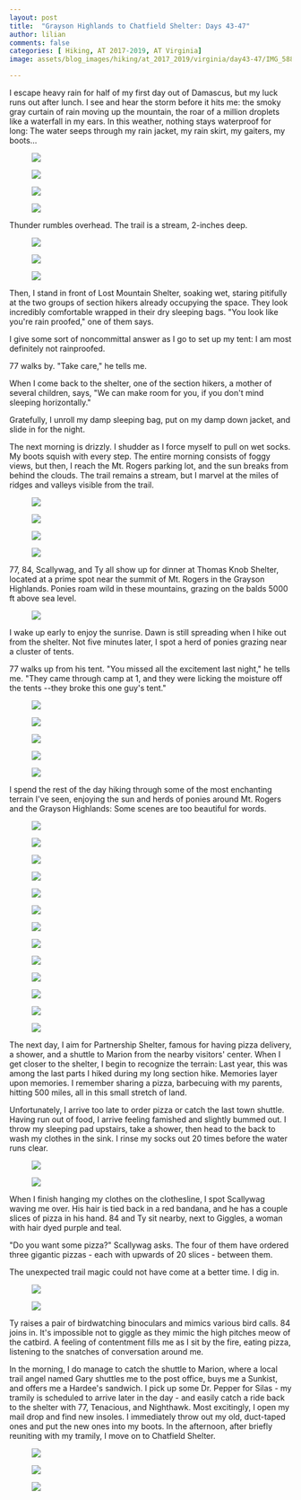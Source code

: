 ```yaml
---
layout: post
title:  "Grayson Highlands to Chatfield Shelter: Days 43-47"
author: lilian
comments: false
categories: [ Hiking, AT 2017-2019, AT Virginia]
image: assets/blog_images/hiking/at_2017_2019/virginia/day43-47/IMG_5880.JPG

---
```


I escape heavy rain for half of my first day out of Damascus, but my luck runs out after lunch. I see and hear the storm before it hits me: the smoky gray curtain of rain moving up the mountain, the roar of a million droplets like a waterfall in my ears. In this weather, nothing stays waterproof for long: The water seeps through my rain jacket, my rain skirt, my gaiters, my boots...

<figure>
    <img src="{{site.baseurl}}/assets/blog_images/hiking/at_2017_2019/virginia/day43-47/IMG_5821.JPG"/>
</figure>

<figure>
    <img src="{{site.baseurl}}/assets/blog_images/hiking/at_2017_2019/virginia/day43-47/IMG_5829.JPG"/>
</figure>

<figure>
    <img src="{{site.baseurl}}/assets/blog_images/hiking/at_2017_2019/virginia/day43-47/IMG_5830.JPEG"/>
</figure>

<figure>
    <img src="{{site.baseurl}}/assets/blog_images/hiking/at_2017_2019/virginia/day43-47/IMG_5835.JPG"/>
</figure>

Thunder rumbles overhead. The trail is a stream, 2-inches deep.

<figure>
    <img src="{{site.baseurl}}/assets/blog_images/hiking/at_2017_2019/virginia/day43-47/IMG_5836.JPG"/>
</figure>

<figure>
    <img src="{{site.baseurl}}/assets/blog_images/hiking/at_2017_2019/virginia/day43-47/IMG_5837.JPG"/>
</figure>

<figure>
    <img src="{{site.baseurl}}/assets/blog_images/hiking/at_2017_2019/virginia/day43-47/IMG_5838.JPEG"/>
</figure>

Then, I stand in front of Lost Mountain Shelter, soaking wet, staring pitifully at the two groups of section hikers already occupying the space. They look incredibly comfortable wrapped in their dry sleeping bags.
"You look like you're rain proofed," one of them says.

I give some sort of noncommittal answer as I go to set up my tent: I am most definitely not rainproofed.

77 walks by. "Take care," he tells me.

When I come back to the shelter, one of the section hikers, a mother of several children, says, "We can make room for you, if you don't mind sleeping horizontally."

Gratefully, I unroll my damp sleeping bag, put on my damp down jacket, and slide in for the night.

The next morning is drizzly. I shudder as I force myself to pull on wet socks. My boots squish with every step. The entire morning consists of foggy views, but then, I reach the Mt. Rogers parking lot, and the sun breaks from behind the clouds. The trail remains a stream, but I marvel at the miles of ridges and valleys visible from the trail. 

<figure>
    <img src="{{site.baseurl}}/assets/blog_images/hiking/at_2017_2019/virginia/day43-47/IMG_5858.JPG"/>
</figure>

<figure>
    <img src="{{site.baseurl}}/assets/blog_images/hiking/at_2017_2019/virginia/day43-47/IMG_5859.JPEG"/>
</figure>

<figure>
    <img src="{{site.baseurl}}/assets/blog_images/hiking/at_2017_2019/virginia/day43-47/IMG_5852.JPG"/>
</figure>

<figure>
    <img src="{{site.baseurl}}/assets/blog_images/hiking/at_2017_2019/virginia/day43-47/IMG_5864.JPG"/>
</figure>

77, 84, Scallywag, and Ty all show up for dinner at Thomas Knob Shelter, located at a prime spot near the summit of Mt. Rogers in the Grayson Highlands. Ponies roam wild in these mountains, grazing on the balds 5000 ft above sea level. 

<figure>
    <img src="{{site.baseurl}}/assets/blog_images/hiking/at_2017_2019/virginia/day43-47/IMG_5873.JPG"/>
</figure>

I wake up early to enjoy the sunrise. Dawn is still spreading when I hike out from the shelter. Not five minutes later, I spot a herd of ponies grazing near a cluster of tents.

77 walks up from his tent. "You missed all the excitement last night," he tells me. "They came through camp at 1, and they were licking the moisture off the tents --they broke this one guy's tent."

<figure>
    <img src="{{site.baseurl}}/assets/blog_images/hiking/at_2017_2019/virginia/day43-47/IMG_5876.JPEG"/>
</figure>

<figure>
    <img src="{{site.baseurl}}/assets/blog_images/hiking/at_2017_2019/virginia/day43-47/IMG_5880.JPG"/>
</figure>

<figure>
    <img src="{{site.baseurl}}/assets/blog_images/hiking/at_2017_2019/virginia/day43-47/IMG_5882.JPEG"/>
</figure>

<figure>
    <img src="{{site.baseurl}}/assets/blog_images/hiking/at_2017_2019/virginia/day43-47/IMG_5888.JPG"/>
</figure>

<figure>
    <img src="{{site.baseurl}}/assets/blog_images/hiking/at_2017_2019/virginia/day43-47/IMG_5890.JPG"/>
</figure>

I spend the rest of the day hiking through some of the most enchanting terrain I've seen, enjoying the sun and herds of ponies around Mt. Rogers and the Grayson Highlands: Some scenes are too beautiful for words.

<figure>
    <img src="{{site.baseurl}}/assets/blog_images/hiking/at_2017_2019/virginia/day43-47/IMG_5894.JPG"/>
</figure>

<figure>
    <img src="{{site.baseurl}}/assets/blog_images/hiking/at_2017_2019/virginia/day43-47/IMG_5918.JPEG"/>
</figure>

<figure>
    <img src="{{site.baseurl}}/assets/blog_images/hiking/at_2017_2019/virginia/day43-47/IMG_5925.JPG"/>
</figure>

<figure>
    <img src="{{site.baseurl}}/assets/blog_images/hiking/at_2017_2019/virginia/day43-47/IMG_5943.JPG"/>
</figure>

<figure>
    <img src="{{site.baseurl}}/assets/blog_images/hiking/at_2017_2019/virginia/day43-47/IMG_5946.JPG"/>
</figure>

<figure>
    <img src="{{site.baseurl}}/assets/blog_images/hiking/at_2017_2019/virginia/day43-47/IMG_5953.JPG"/>
</figure>

<figure>
    <img src="{{site.baseurl}}/assets/blog_images/hiking/at_2017_2019/virginia/day43-47/IMG_5960.JPG"/>
</figure>

<figure>
    <img src="{{site.baseurl}}/assets/blog_images/hiking/at_2017_2019/virginia/day43-47/IMG_5961.JPG"/>
</figure>

<figure>
    <img src="{{site.baseurl}}/assets/blog_images/hiking/at_2017_2019/virginia/day43-47/IMG_5962.JPG"/>
</figure>

<figure>
    <img src="{{site.baseurl}}/assets/blog_images/hiking/at_2017_2019/virginia/day43-47/IMG_5963.JPG"/>
</figure>

<figure>
    <img src="{{site.baseurl}}/assets/blog_images/hiking/at_2017_2019/virginia/day43-47/IMG_5965.JPG"/>
</figure>

<figure>
    <img src="{{site.baseurl}}/assets/blog_images/hiking/at_2017_2019/virginia/day43-47/IMG_5966.JPG"/>
</figure>

<figure>
    <img src="{{site.baseurl}}/assets/blog_images/hiking/at_2017_2019/virginia/day43-47/IMG_5930.JPEG"/>
</figure>

The next day, I aim for Partnership Shelter, famous for having pizza delivery, a shower, and a shuttle to Marion from the nearby visitors' center. When I get closer to the shelter, I begin to recognize the terrain: Last year, this was among the last parts I hiked during my long section hike. Memories layer upon memories. I remember sharing a pizza, barbecuing with my parents, hitting 500 miles, all in this small stretch of land.

Unfortunately, I arrive too late to order pizza or catch the last town shuttle. Having run out of food, I arrive feeling famished and slightly bummed out. I throw my sleeping pad upstairs, take a shower, then head to the back to wash my clothes in the sink. I rinse my socks out 20 times before the water runs clear.

<figure>
    <img src="{{site.baseurl}}/assets/blog_images/hiking/at_2017_2019/virginia/day43-47/IMG_5972.JPG"/>
</figure>

<figure>
    <img src="{{site.baseurl}}/assets/blog_images/hiking/at_2017_2019/virginia/day43-47/IMG_5974.JPG"/>
</figure>

When I finish hanging my clothes on the clothesline, I spot Scallywag waving me over. His hair is tied back in a red bandana, and he has a couple slices of pizza in his hand. 84 and Ty sit nearby, next to Giggles, a woman with hair dyed purple and teal.

"Do you want some pizza?" Scallywag asks. The four of them have ordered three gigantic pizzas - each with upwards of 20 slices - between them.

The unexpected trail magic could not have come at a better time. I dig in.

<figure>
    <img src="{{site.baseurl}}/assets/blog_images/hiking/at_2017_2019/virginia/day43-47/IMG_5976.JPEG"/>
</figure>

<figure>
    <img src="{{site.baseurl}}/assets/blog_images/hiking/at_2017_2019/virginia/day43-47/IMG_5980.JPG"/>
</figure>

Ty raises a pair of birdwatching binoculars and mimics various bird calls. 84 joins in. It's impossible not to giggle as they mimic the high pitches meow of the catbird. A feeling of contentment fills me as I sit by the fire, eating pizza, listening to the snatches of conversation around me.

In the morning, I do manage to catch the shuttle to Marion, where a local trail angel named Gary shuttles me to the post office, buys me a Sunkist, and offers me a Hardee's sandwich. I pick up some Dr. Pepper for Silas - my tramily is scheduled to arrive later in the day - and easily catch a ride back to the shelter with 77, Tenacious, and Nighthawk. Most excitingly, I open my mail drop and find new insoles. I immediately throw out my old, duct-taped ones and put the new ones into my boots. In the afternoon, after briefly reuniting with my tramily, I move on to Chatfield Shelter.

<figure>
    <img src="{{site.baseurl}}/assets/blog_images/hiking/at_2017_2019/virginia/day43-47/IMG_5987.JPG"/>
</figure>


<figure>
    <img src="{{site.baseurl}}/assets/blog_images/hiking/at_2017_2019/virginia/day43-47/IMG_5988.JPG"/>
</figure>


<figure>
    <img src="{{site.baseurl}}/assets/blog_images/hiking/at_2017_2019/virginia/day43-47/IMG_5989.JPG"/>
</figure>